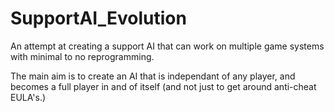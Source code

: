 # SupportAI_Evolution
An attempt at creating a support AI that can work on multiple game systems with minimal to no reprogramming.

The main aim is to create an AI that is independant of any player, and becomes a full player in and of itself (and not just to get around anti-cheat EULA's.)
